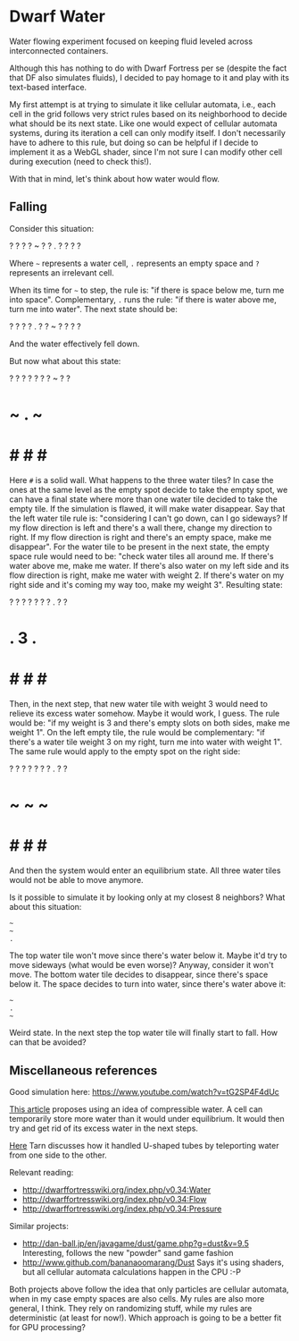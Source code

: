 
# Dwarf Water

Water flowing experiment focused on keeping fluid leveled across interconnected containers.

Although this has nothing to do with Dwarf Fortress per se (despite the fact that DF also simulates fluids), I decided to pay homage to it and play with its text-based interface.

My first attempt is at trying to simulate it like cellular automata, i.e., each cell in the grid follows very strict rules based on its neighborhood to decide what should be its next state. Like one would expect of cellular automata systems, during its iteration a cell can only modify itself. I don't necessarily have to adhere to this rule, but doing so can be helpful if I decide to implement it as a WebGL shader, since I'm not sure I can modify other cell during execution (need to check this!).

With that in mind, let's think about how water would flow.

## Falling

Consider this situation:

  ? ? ?
  ? ~ ?
  ? . ?
  ? ? ?

Where `~` represents a water cell, `.` represents an empty space and `?` represents an irrelevant cell.

When its time for `~` to step, the rule is: "if there is space below me, turn me into space". Complementary, `.` runs the rule: "if there is water above me, turn me into water". The next state should be:

  ? ? ?
  ? . ?
  ? ~ ?
  ? ? ?

And the water effectively fell down.

But now what about this state:

 ? ? ? ? ?
 ? ? ~ ? ?
 # ~ . ~ #
 # # # # #

Here `#` is a solid wall. What happens to the three water tiles? In case the ones at the same level as the empty spot decide to take the empty spot, we can have a final state where more than one water tile decided to take the empty tile. If the simulation is flawed, it will make water disappear. Say that the left water tile rule is: "considering I can't go down, can I go sideways? If my flow direction is left and there's a wall there, change my direction to right. If my flow direction is right and there's an empty space, make me disappear". For the water tile to be present in the next state, the empty space rule would need to be: "check water tiles all around me. If there's water above me, make me water. If there's also water on my left side and its flow direction is right, make me water with weight 2. If there's water on my right side and it's coming my way too, make my weight 3". Resulting state:

 ? ? ? ? ?
 ? ? . ? ?
 # . 3 . #
 # # # # #

Then, in the next step, that new water tile with weight 3 would need to relieve its excess water somehow. Maybe it would work, I guess. The rule would be: "if my weight is 3 and there's empty slots on both sides, make me weight 1". On the left empty tile, the rule would be complementary: "if there's a water tile weight 3 on my right, turn me into water with weight 1". The same rule would apply to the empty spot on the right side:

 ? ? ? ? ?
 ? ? . ? ?
 # ~ ~ ~ #
 # # # # #

And then the system would enter an equilibrium state. All three water tiles would not be able to move anymore.

Is it possible to simulate it by looking only at my closest 8 neighbors? What about this situation:

    ~
    ~
    .

The top water tile won't move since there's water below it. Maybe it'd try to move sideways (what would be even worse)? Anyway, consider it won't move. The bottom water tile decides to disappear, since there's space below it. The space decides to turn into water, since there's water above it:

    ~
    .
    ~

Weird state. In the next step the top water tile will finally start to fall. How can that be avoided?

## Miscellaneous references

Good simulation here: https://www.youtube.com/watch?v=tG2SP4F4dUc

[This article](https://w-shadow.com/blog/2009/09/01/simple-fluid-simulation/) proposes using an idea of compressible water. A cell can temporarily store more water than it would under equilibrium. It would then try and get rid of its excess water in the next steps.

[Here](http://www.gamasutra.com/view/feature/3549/interview_the_making_of_dwarf_.php?page=9) Tarn discusses how it handled U-shaped tubes by teleporting water from one side to the other.

Relevant reading:

- http://dwarffortresswiki.org/index.php/v0.34:Water
- http://dwarffortresswiki.org/index.php/v0.34:Flow
- http://dwarffortresswiki.org/index.php/v0.34:Pressure

Similar projects:

- http://dan-ball.jp/en/javagame/dust/game.php?g=dust&v=9.5
  Interesting, follows the new "powder" sand game fashion
- http://www.github.com/bananaoomarang/Dust
  Says it's using shaders, but all cellular automata calculations happen in the CPU :-P

Both projects above follow the idea that only particles are cellular automata, when in my case empty spaces are also cells. My rules are also more general, I think. They rely on randomizing stuff, while my rules are deterministic (at least for now!). Which approach is going to be a better fit for GPU processing?
